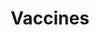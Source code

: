 ---
banner:
  content: Vaccines are available and more are in development to protect people from the COVID-19 virus.
  display: false
  heading: Call your doctor
layout: category
name: vaccines
owner: CDC
questions:
- covid-19-vaccine
- vaccine-development
- get-vaccine-first
- enough-vaccine
- why-vaccine
- vaccine-costs
- need-vaccine-if-had-covid
title: Vaccines
---